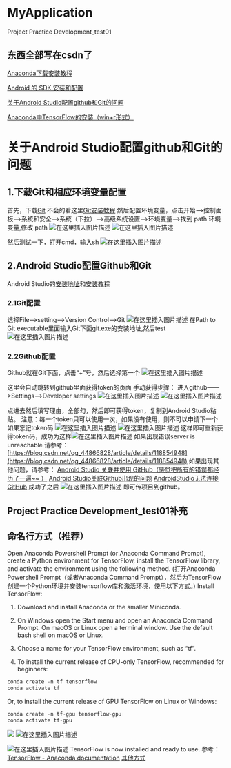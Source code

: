 # MyApplication
Project Practice Development_test01

## 东西全部写在csdn了

[Anaconda下载安装教程](https://blog.csdn.net/wly_ok/article/details/130098793?spm=1001.2014.3001.5502)

[Android 的 SDK 安装和配置](https://blog.csdn.net/wly_ok/article/details/130158066?spm=1001.2014.3001.5502)

[关于Android Studio配置github和Git的问题](https://blog.csdn.net/wly_ok/article/details/130153828?spm=1001.2014.3001.5501)

[Anaconda中TensorFlow的安装（win+r形式）](https://blog.csdn.net/wly_ok/article/details/130468990?spm=1001.2014.3001.5501)
# 关于Android Studio配置github和Git的问题
## 1.下载Git和相应环境变量配置
首先，下载[Git](https://git-scm.com/book/zh/v2/%E8%B5%B7%E6%AD%A5-%E5%AE%89%E8%A3%85-Git)
不会的看这里[Git安装教程](https://blog.csdn.net/mukes/article/details/115693833)
然后配置环境变量，点击开始——>控制面板——>系统和安全——>系统（下拉）——>高级系统设置——>环境变量——>找到 path 环境变量,修改 path
![在这里插入图片描述](https://img-blog.csdnimg.cn/e28eed4ed5d44bc4866ac67755aabcb8.png#pic_center)
![在这里插入图片描述](https://img-blog.csdnimg.cn/886ac1a92d674bcfbc2647742580780b.png#pic_center)

然后测试一下，打开cmd，输入sh
![在这里插入图片描述](https://img-blog.csdnimg.cn/f0b1dd5296a54b568d33a44d8483d04b.png#pic_center)
## 2.Android Studio配置Github和Git
Android Studio的[安装地址](https://developer.android.google.cn/studio)和[安装教程](https://blog.csdn.net/qq_38436214/article/details/105073213)
### 2.1Git配置
选择File——>setting——>Version Control——>Git
![在这里插入图片描述](https://img-blog.csdnimg.cn/69980f9ddcf64b56a4011681ba15d938.png#pic_center)
在Path to Git executable里面输入Git下面git.exe的安装地址,然后test
![在这里插入图片描述](https://img-blog.csdnimg.cn/af24df0639a040a0a9cf0a8f8b3a1b96.png#pic_center)
### 2.2Github配置
Github就在Git下面，点击“+”号，然后选择第一个
![在这里插入图片描述](https://img-blog.csdnimg.cn/0f1388385b7747e6b88d85ae7acb7547.png#pic_center)

这里会自动跳转到github里面获得token的页面
手动获得步骤：
进入github——>Settings——>Developer settings
![在这里插入图片描述](https://img-blog.csdnimg.cn/c3f580e90eda4cb8b6eee7b1775db78a.png#pic_center)
![在这里插入图片描述](https://img-blog.csdnimg.cn/48f44df373c84980bbb9860e9f47f63d.png#pic_center)

点进去然后填写理由，全部勾，然后即可获得token，复制到Android Studio粘贴。
注意：每一个token只可以使用一次，如果没有使用，则不可以申请下一个
如果忘记token码
![在这里插入图片描述](https://img-blog.csdnimg.cn/b2847fe938d24d13883e3456ca39385b.png#pic_center)
![在这里插入图片描述](https://img-blog.csdnimg.cn/c480b97c70c94cbfbdb24f0047a1ad63.png#pic_center)
这样即可重新获得token码，成功为这样![在这里插入图片描述](https://img-blog.csdnimg.cn/e4320c7353e545fda06e7750552dcf9a.png#pic_center)
如果出现错误server is unreachable
请参考：[https://blog.csdn.net/qq_44866828/article/details/118854948](https://blog.csdn.net/qq_44866828/article/details/118854948)
如果出现其他问题，请参考：
[Android Studio 关联并使用 GitHub（感觉把所有的错误都经历了一遍~~ ）](https://blog.csdn.net/zeroheitao/article/details/117198411)
[Android Studio关联Github出现的问题](https://blog.csdn.net/m0_56195064/article/details/122155378)
[AndroidStudio无法连接GitHub](https://blog.csdn.net/weixin_43101402/article/details/104634929)
成功了之后
![在这里插入图片描述](https://img-blog.csdnimg.cn/4ffed73b17954d4282f992c977960ee5.png#pic_center)
即可传项目到github。
## Project Practice Development_test01补充
## 命名行方式（推荐）
Open Anaconda Powershell Prompt (or Anaconda Command Prompt), create a Python environment for TensorFlow, install the TensorFlow library, and activate the environment using the following method.
(打开Anaconda Powershell Prompt（或者Anaconda Command Prompt），然后为TensorFlow创建一个Python环境并安装tensorflow库和激活环境，使用以下方式。)
Install TensorFlow:

1. Download and install Anaconda or the smaller Miniconda.

2. On Windows open the Start menu and open an Anaconda Command Prompt. On macOS or Linux open a terminal window. Use the default bash shell on macOS or Linux.

3. Choose a name for your TensorFlow environment, such as “tf”.

4. To install the current release of CPU-only TensorFlow, recommended for beginners:
```java
conda create -n tf tensorflow
conda activate tf
```
Or, to install the current release of GPU TensorFlow on Linux or Windows:

```java
conda create -n tf-gpu tensorflow-gpu
conda activate tf-gpu
```

![](https://img-blog.csdnimg.cn/a6b6989cbdfb46b6b0d2ce0704dfc713.png#pic_center)
![在这里插入图片描述](https://img-blog.csdnimg.cn/202aa72a37b14499b24966494b2ec34e.png#pic_center)

![在这里插入图片描述](https://img-blog.csdnimg.cn/3e7942d76d5341cf905f04c9b2d16a9e.png#pic_center)
TensorFlow is now installed and ready to use.
参考：[TensorFlow - Anaconda documentation](https://docs.anaconda.com/free/anaconda/applications/tensorflow/)
[其他方式](https://blog.csdn.net/llfjfz?type=blog)


